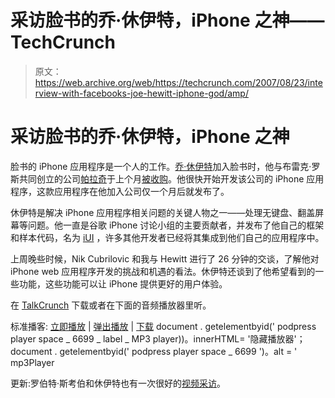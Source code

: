 # 采访脸书的乔·休伊特，iPhone 之神——TechCrunch

> 原文：<https://web.archive.org/web/https://techcrunch.com/2007/08/23/interview-with-facebooks-joe-hewitt-iphone-god/amp/>

# 采访脸书的乔·休伊特，iPhone 之神

脸书的 iPhone 应用程序是一个人的工作。[乔·休伊特](https://web.archive.org/web/20160828035232/http://www.crunchbase.com/person/joe-hewitt)加入脸书时，他与布雷克·罗斯共同创立的公司[帕拉奇](https://web.archive.org/web/20160828035232/http://www.crunchbase.com/company/parakey)于上个月[被收购](https://web.archive.org/web/20160828035232/http://www.techcrunch.com/2007/07/19/breaking-facebook-has-acquired-parakey/)。他很快开始开发该公司的 iPhone 应用程序，这款应用程序在他加入公司仅一个月后就发布了。

休伊特是解决 iPhone 应用程序相关问题的关键人物之一——处理无键盘、翻盖屏幕等问题。他一直是谷歌 iPhone 讨论小组的主要贡献者，并发布了他自己的框架和样本代码，名为 [iUI](https://web.archive.org/web/20160828035232/http://www.joehewitt.com/iui/) ，许多其他开发者已经将其集成到他们自己的应用程序中。

上周晚些时候，Nik Cubrilovic 和我与 Hewitt 进行了 26 分钟的交谈，了解他对 iPhone web 应用程序开发的挑战和机遇的看法。休伊特还谈到了他希望看到的一些功能，这些功能可以让 iPhone 提供更好的用户体验。

在 [TalkCrunch](https://web.archive.org/web/20160828035232/http://www.talkcrunch.com/2007/08/23/interview-with-joe-hewitt-iphone-god/) 下载或者在下面的音频播放器里听。

标准播客: [立即播放](#) | [弹出播放](#) | [下载](https://web.archive.org/web/20160828035232/https://tctechcrunch2011.files.wordpress.com/2007/08/talkcrunch-ep26-interview-with-joe-hewitt.mp3)
document . getelementbyid(' podpress player space _ 6699 _ label _ MP3 player))。innerHTML= '隐藏播放器'；document . getelementbyid(' podpress player space _ 6699 ')。alt = ' mp3Player

更新:罗伯特·斯考伯和休伊特也有一次很好的[视频采访](https://web.archive.org/web/20160828035232/http://www.podtech.net/home/3952/joe-hewitt-author-of-my-favorite-iphone-apps)。